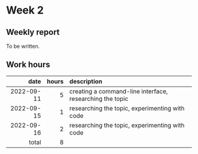 # Week 2

## Weekly report

To be written.

## Work hours

|       date |  hours | description                                                          |
| ---------: | -----: | :------------------------------------------------------------------- |
| 2022-09-11 |      5 | creating a command-line interface, researching the topic             |
| 2022-09-15 |      1 | researching the topic, experimenting with code                       |
| 2022-09-16 |      2 | researching the topic, experimenting with code                       |
|      total |      8 |                                                                      |
